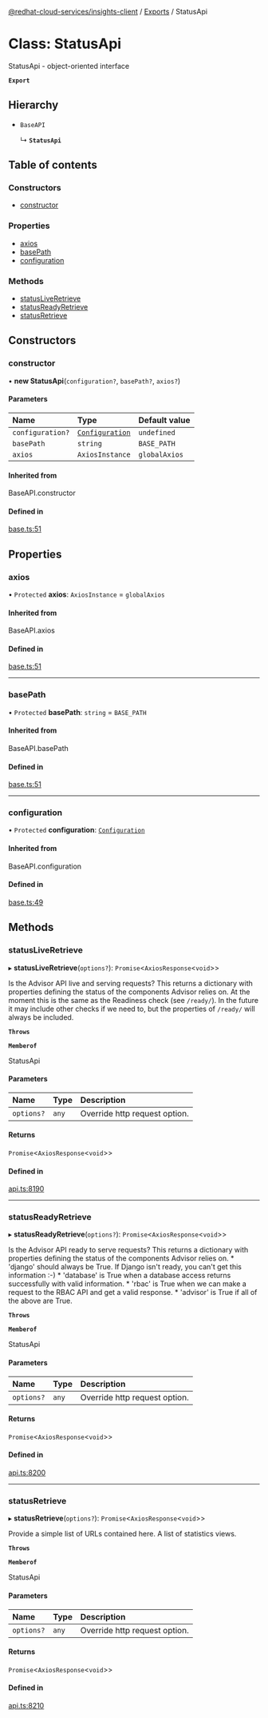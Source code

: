 [@redhat-cloud-services/insights-client](../README.md) / [Exports](../modules.md) / StatusApi

# Class: StatusApi

StatusApi - object-oriented interface

**`Export`**

## Hierarchy

- `BaseAPI`

  ↳ **`StatusApi`**

## Table of contents

### Constructors

- [constructor](StatusApi.md#constructor)

### Properties

- [axios](StatusApi.md#axios)
- [basePath](StatusApi.md#basepath)
- [configuration](StatusApi.md#configuration)

### Methods

- [statusLiveRetrieve](StatusApi.md#statusliveretrieve)
- [statusReadyRetrieve](StatusApi.md#statusreadyretrieve)
- [statusRetrieve](StatusApi.md#statusretrieve)

## Constructors

### constructor

• **new StatusApi**(`configuration?`, `basePath?`, `axios?`)

#### Parameters

| Name | Type | Default value |
| :------ | :------ | :------ |
| `configuration?` | [`Configuration`](Configuration.md) | `undefined` |
| `basePath` | `string` | `BASE_PATH` |
| `axios` | `AxiosInstance` | `globalAxios` |

#### Inherited from

BaseAPI.constructor

#### Defined in

[base.ts:51](https://github.com/RedHatInsights/javascript-clients/blob/master/packages/insights/base.ts#L51)

## Properties

### axios

• `Protected` **axios**: `AxiosInstance` = `globalAxios`

#### Inherited from

BaseAPI.axios

#### Defined in

[base.ts:51](https://github.com/RedHatInsights/javascript-clients/blob/master/packages/insights/base.ts#L51)

___

### basePath

• `Protected` **basePath**: `string` = `BASE_PATH`

#### Inherited from

BaseAPI.basePath

#### Defined in

[base.ts:51](https://github.com/RedHatInsights/javascript-clients/blob/master/packages/insights/base.ts#L51)

___

### configuration

• `Protected` **configuration**: [`Configuration`](Configuration.md)

#### Inherited from

BaseAPI.configuration

#### Defined in

[base.ts:49](https://github.com/RedHatInsights/javascript-clients/blob/master/packages/insights/base.ts#L49)

## Methods

### statusLiveRetrieve

▸ **statusLiveRetrieve**(`options?`): `Promise`<`AxiosResponse`<`void`\>\>

Is the Advisor API live and serving requests?  This returns a dictionary with properties defining the status of the components Advisor relies on.  At the moment this is the same as the Readiness check (see `/ready/`). In the future it may include other checks if we need to, but the properties of `/ready/` will always be included.

**`Throws`**

**`Memberof`**

StatusApi

#### Parameters

| Name | Type | Description |
| :------ | :------ | :------ |
| `options?` | `any` | Override http request option. |

#### Returns

`Promise`<`AxiosResponse`<`void`\>\>

#### Defined in

[api.ts:8190](https://github.com/RedHatInsights/javascript-clients/blob/master/packages/insights/api.ts#L8190)

___

### statusReadyRetrieve

▸ **statusReadyRetrieve**(`options?`): `Promise`<`AxiosResponse`<`void`\>\>

Is the Advisor API ready to serve requests?  This returns a dictionary with properties defining the status of the components Advisor relies on.  * \'django\' should always be True.  If Django isn\'t ready, you can\'t   get this information :-) * \'database\' is True when a database access returns successfully with   valid information. * \'rbac\' is True when we can make a request to the RBAC API and get   a valid response. * \'advisor\' is True if all of the above are True.

**`Throws`**

**`Memberof`**

StatusApi

#### Parameters

| Name | Type | Description |
| :------ | :------ | :------ |
| `options?` | `any` | Override http request option. |

#### Returns

`Promise`<`AxiosResponse`<`void`\>\>

#### Defined in

[api.ts:8200](https://github.com/RedHatInsights/javascript-clients/blob/master/packages/insights/api.ts#L8200)

___

### statusRetrieve

▸ **statusRetrieve**(`options?`): `Promise`<`AxiosResponse`<`void`\>\>

Provide a simple list of URLs contained here.  A list of statistics views.

**`Throws`**

**`Memberof`**

StatusApi

#### Parameters

| Name | Type | Description |
| :------ | :------ | :------ |
| `options?` | `any` | Override http request option. |

#### Returns

`Promise`<`AxiosResponse`<`void`\>\>

#### Defined in

[api.ts:8210](https://github.com/RedHatInsights/javascript-clients/blob/master/packages/insights/api.ts#L8210)
